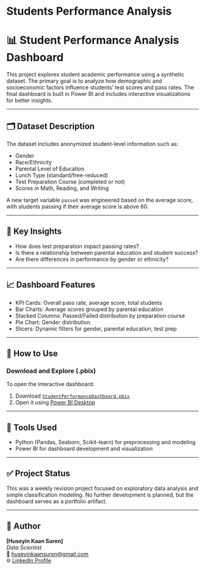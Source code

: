 # Students Performance Analysis
# 📊 Student Performance Analysis Dashboard

This project explores student academic performance using a synthetic dataset. The primary goal is to analyze how demographic and socioeconomic factors influence students’ test scores and pass rates. The final dashboard is built in Power BI and includes interactive visualizations for better insights.

---

## 🗂️ Dataset Description

The dataset includes anonymized student-level information such as:

- Gender  
- Race/Ethnicity  
- Parental Level of Education  
- Lunch Type (standard/free-reduced)  
- Test Preparation Course (completed or not)  
- Scores in Math, Reading, and Writing  

A new target variable `passed` was engineered based on the average score, with students passing if their average score is above 60.

---

## 🎯 Key Insights

- How does test preparation impact passing rates?
- Is there a relationship between parental education and student success?
- Are there differences in performance by gender or ethnicity?

---

## 📈 Dashboard Features

- KPI Cards: Overall pass rate, average score, total students  
- Bar Charts: Average scores grouped by parental education  
- Stacked Columns: Passed/Failed distribution by preparation course  
- Pie Chart: Gender distribution  
- Slicers: Dynamic filters for gender, parental education, test prep  

---

## 💾 How to Use

### Download and Explore (.pbix)
To open the interactive dashboard:
1. Download [`StudentPerformanceDashboard.pbix`](./StudentPerformanceDashboard.pbix)
2. Open it using [Power BI Desktop](https://powerbi.microsoft.com/en-us/desktop/)

---

## 📘 Tools Used

- Python (Pandas, Seaborn, Scikit-learn) for preprocessing and modeling  
- Power BI for dashboard development and visualization

---

## ✅ Project Status

This was a weekly revision project focused on exploratory data analysis and simple classification modeling. No further development is planned, but the dashboard serves as a portfolio artifact.

---

## 📌 Author

**[Huseyin Kaan Suren]**  
*Data Scientist*  
📧 huseyinkaansuren@gmail.com  
🌐 [LinkedIn Profile](https://www.linkedin.com/in/huseyinkaansuren/)

